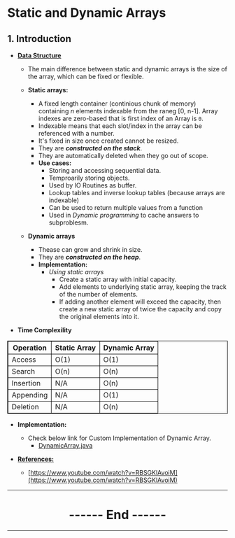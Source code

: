 # Static and Dynamic Arrays
## 1. Introduction

- **<ins>Data Structure</ins>**
  - The main difference between static and dynamic arrays is the size of the array, which can be fixed or flexible. 
  - **Static arrays:**
    - A fixed length container (continious chunk of memory) containing *n* elements indexable from the raneg [0, n-1]. Array indexes are zero-based that is first index of an Array is `0`.
    - Indexable means that each slot/index in the array can be referenced with a number.
    - It's fixed in size once created cannot be resized.
    - They are ***constructed on the stack***.
    - They are automatically deleted when they go out of scope.
    - **Use cases:**
      - Storing and accessing sequential data.
      - Temproarily storing objects.
      - Used by IO Routines as buffer.
      - Lookup tables and inverse lookup tables (because arrays are indexable)
      - Can be used to return multiple values from a function
      - Used in *Dynamic programming* to cache answers to subproblesm.

  - **Dynamic arrays**
    - Thease can grow and shrink in size.
    - They are ***constructed on the heap***.
    - **Implementation:**
      - *Using static arrays*
        - Create a static array with initial capacity.
        - Add elements to underlying static array, keeping the track of the number of elements.
        - If adding another element will exceed the capacity, then create a new static array of twice the capacity and copy the original elements into it.

- **Time Complexility**

| Operation | Static Array | Dynamic Array |
| --------- | ------------ | ------------- |
| Access    | O(1) | O(1) | 
| Search    | O(n) | O(n) |
| Insertion | N/A  | O(n) |
| Appending | N/A  | O(1) |
| Deletion  | N/A  | O(n) |


- **Implementation:**
  - Check below link for Custom Implementation of Dynamic Array.
    - [DynamicArray.java](https://github.com/SRVivek1/grokking-coding-rounds/blob/main/a1-ds-algo-java/a1-ds-arrays/src/main/java/com/srvivek/dsalgo/arrays/dynamic/DynamicArray.java)

- **<ins>References:</ins>**
  - [https://www.youtube.com/watch?v=RBSGKlAvoiM](https://www.youtube.com/watch?v=RBSGKlAvoiM)
---
<center>
<h1> ------ End ------ </h1>
</center>

---
<!-- HTML styling -->
<style>
table, th, td {
  border: 1px solid black;
  border-collapse: collapse;
}
</style>
